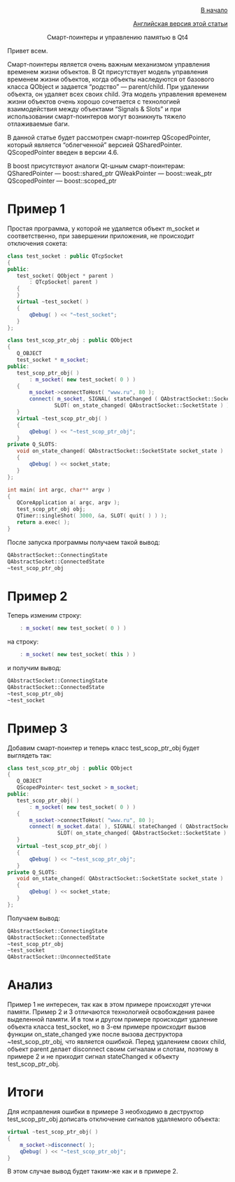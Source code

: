 <p align="right" width="100%"><a href="https://sploid.github.io/">В начало</a></p>
<p align="right" width="100%"><a href="https://sploid.github.io/ptrs/">Английская версия этой статьи</a></p>

<p align="center" width="100%">Cмарт-поинтеры и управлению памятью в Qt4</p>

Привет всем.

Смарт-поинтеры является очень важным механизмом управления временем жизни объектов. В Qt присутствует модель управления временем жизни объектов, когда объекты наследуются от базового класса QObject и задается “родство” — parent/child. При удалении объекта, он удаляет всех своих child. Эта модель управления временем жизни объектов очень хорошо сочетается с технологией взаимодействия между объектами “Signals & Slots” и при использовании смарт-поинтеров могут возникнуть тяжело отлаживаемые баги.

В данной статье будет рассмотрен смарт-поинтер QScopedPointer, который является “облегченной” версией QSharedPointer. QScopedPointer введен в версии 4.6.

В boost присутствуют аналоги Qt-шным смарт-поинтерам:
QSharedPointer — boost::shared_ptr
QWeakPointer — boost::weak_ptr
QScopedPointer — boost::scoped_ptr

# Пример 1

Простая программа, у которой не удаляется объект m_socket и соответственно, при завершении приложения, не происходит отключения сокета:

```cpp
class test_socket : public QTcpSocket
{
public:
   test_socket( QObject * parent )
       : QTcpSocket( parent )
   {
   }
   virtual ~test_socket( )
   {
       qDebug( ) << "~test_socket";
   }
};

class test_scop_ptr_obj : public QObject
{
   Q_OBJECT
   test_socket * m_socket;
public:
   test_scop_ptr_obj( )
       : m_socket( new test_socket( 0 ) )
   {
       m_socket->connectToHost( "www.ru", 80 );
       connect( m_socket, SIGNAL( stateChanged ( QAbstractSocket::SocketState ) ),
               SLOT( on_state_changed( QAbstractSocket::SocketState ) ) );
   }
   virtual ~test_scop_ptr_obj( )
   {
       qDebug( ) << "~test_scop_ptr_obj";
   }
private Q_SLOTS:
   void on_state_changed( QAbstractSocket::SocketState socket_state )
   {
       qDebug( ) << socket_state;
   }
};

int main( int argc, char** argv )
{
   QCoreApplication a( argc, argv );
   test_scop_ptr_obj obj;
   QTimer::singleShot( 3000, &a, SLOT( quit( ) ) );
   return a.exec( );
}
```

После запуска программы получаем такой вывод:

```txt
QAbstractSocket::ConnectingState
QAbstractSocket::ConnectedState
~test_scop_ptr_obj
```

# Пример 2

Теперь изменим строку:

```cpp
    : m_socket( new test_socket( 0 ) )
```

на строку:

```cpp
    : m_socket( new test_socket( this ) )
```

и получим вывод:

```txt
QAbstractSocket::ConnectingState
QAbstractSocket::ConnectedState
~test_scop_ptr_obj
~test_socket
```

# Пример 3

Добавим смарт-поинтер и теперь класс test_scop_ptr_obj будет выглядеть так:

```cpp
class test_scop_ptr_obj : public QObject
{
   Q_OBJECT
   QScopedPointer< test_socket > m_socket;
public:
   test_scop_ptr_obj( )
       : m_socket( new test_socket( 0 ) )
   {
       m_socket->connectToHost( "www.ru", 80 );
       connect( m_socket.data( ), SIGNAL( stateChanged ( QAbstractSocket::SocketState ) ),
                SLOT( on_state_changed( QAbstractSocket::SocketState ) ) );
   }
   virtual ~test_scop_ptr_obj( )
   {
       qDebug( ) << "~test_scop_ptr_obj";
   }
private Q_SLOTS:
   void on_state_changed( QAbstractSocket::SocketState socket_state )
   {
       qDebug( ) << socket_state;
   }
};
```

Получаем вывод:

```txt
QAbstractSocket::ConnectingState
QAbstractSocket::ConnectedState
~test_scop_ptr_obj
~test_socket
QAbstractSocket::UnconnectedState
```

# Анализ

Пример 1 не интересен, так как в этом примере происходят утечки памяти.
Пример 2 и 3 отличаются технологией освобождения ранее выделенной памяти. И в том и другом примере происходит удаление объекта класса test_socket, но в 3-ем примере происходит вызов функции on_state_changed уже после вызова деструктора ~test_scop_ptr_obj, что является ошибкой. Перед удалением своих child, объект parent делает disconnect своим сигналам и слотам, поэтому в примере 2 и не приходит сигнал stateChanged к объекту test_scop_ptr_obj.

# Итоги

Для исправления ошибки в примере 3 необходимо в деструктор test_scop_ptr_obj дописать отключение сигналов удаляемого объекта:

```cpp
virtual ~test_scop_ptr_obj( )
{
    m_socket->disconnect( );
    qDebug( ) << "~test_scop_ptr_obj";
}
```

В этом случае вывод будет таким-же как и в примере 2.
